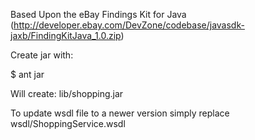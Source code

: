 Based Upon the eBay Findings Kit for Java (http://developer.ebay.com/DevZone/codebase/javasdk-jaxb/FindingKitJava_1.0.zip)

Create jar with:

$ ant jar

Will create: lib/shopping.jar

To update wsdl file to a newer version simply replace wsdl/ShoppingService.wsdl